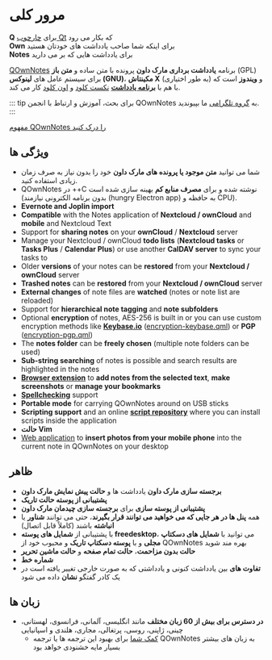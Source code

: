 # مرور کلی

<template>
<v-carousel cycle show-arrows-on-hover>
  <v-carousel-item>
    <img src="/screenshots/screenshot.png" alt="نماگرفت QOwnNotes" />
    <div class="sheet">
      یادداشت های خود را با برجسته سازی مارک داون، برچسب ها و زیر پوشه های رنگ آمیزی شده ویرایش کنید
    </div>
  </v-carousel-item>
  <v-carousel-item>
    <img src="/screenshots/screenshot-minimal.png" alt="نمای جزئی" />
    <div class="sheet">
      رابط کاربری پیش فرض و جزئی که می تواند از این هم مبرهن تر باشد
    </div>
  </v-carousel-item>
  <v-carousel-item>
    <img src="/screenshots/screenshot-vertical.png" alt="نمای عمودی" />
    <div class="sheet">
      با جابجا کردن پنل ها در یک نمای مارک داون عمودی یادداشت های خود را نشان دهید
    </div>
  </v-carousel-item>
  <v-carousel-item>
    <img src="/screenshots/screenshot-portable-mode.png" alt="حالت قابل حمل" />
    <div class="sheet">
      حالت قابل حمل برای USB فلش ها
    </div>
  </v-carousel-item>
  <v-carousel-item>
    <img src="/screenshots/screenshot-1col.png" alt="یک ستون" />
    <div class="sheet">
      همه پنل ها هر جایی که بخواهید می توانند قرار بگیرند
    </div>
  </v-carousel-item>
  <v-carousel-item>
    <img src="/screenshots/screenshot-darkmode.png" alt="نماگرفت حالت تاریک" />
    <div class="sheet">
      حالت تاریک
    </div>
  </v-carousel-item>
  <v-carousel-item>
    <img src="/screenshots/screenshot-distraction-free-mode.png" alt="نماگرفت-حالت-بدون-مزاحمت" />
    <div class="sheet">
      حالت بدون مزاحمت
    </div>
  </v-carousel-item>
  <v-carousel-item>
    <img src="/screenshots/screenshot-encrypted-note-decrypted.png" alt="رمزنگاری یادداشت" />
    <div class="sheet">
      رمزنگاری گزینشی یادداشت AES (همچنین قابل اسکریپت نویسی)
    </div>
  </v-carousel-item>
  <v-carousel-item>
    <img src="/screenshots/screenshot-encrypted-note.png" alt="یادداشت رمزگذاری شده" />
    <div class="sheet">
      یادداشت های رمزگذاری شده همچنان متنی هستند
    </div>
  </v-carousel-item>
  <v-carousel-item>
    <img src="/screenshots/screenshot-diff.png" alt="نماگرفت متفاوت" />
    <div class="sheet">
      تفاوت بین یادداشت ها را وقتی به طور کلی تغییر کرد، نشان دهید
    </div>
  </v-carousel-item>
  <v-carousel-item>
    <img src="/screenshots/screenshot-export-print.png" alt="نماگرفت-چاپ-خروجی" />
    <div class="sheet">
      چاپ و خروجی PDF یادداشت
    </div>
  </v-carousel-item>
  <v-carousel-item>
    <img src="/screenshots/screenshot-freedesktop-theme.png" alt="نماگرفت-پوسته-freedesktop" />
    <div class="sheet">
      شمایل ها از پوسته Freedesktop
    </div>
  </v-carousel-item>
  <v-carousel-item>
    <img src="/screenshots/screenshot-other-workspace.png" alt="نماگرفت-سایر-فضاهای کاری" />
    <div class="sheet">
      می توانید فضاهای کاری متفاوتی داشته باشید
    </div>
  </v-carousel-item>
  <v-carousel-item>
    <img src="/screenshots/screenshot-qml.png" alt="نماگرفت-qml" />
    <div class="sheet">
      قابل اسکریپت نویسی
    </div>
  </v-carousel-item>
  <v-carousel-item>
    <img src="/screenshots/screenshot-russian.png" alt="نماگرفت-روسی" />
    <div class="sheet">
      ترجمه شده به بسیاری از زبان ها
    </div>
  </v-carousel-item>
  <v-carousel-item>
    <img src="/screenshots/screenshot-search-in-all-notes.png" alt="نماگرفت-جستجو-در-همه-یادداشت ها" />
    <div class="sheet">
      جستجو در همه یادداشت ها
    </div>
  </v-carousel-item>
  <v-carousel-item>
    <img src="/screenshots/screenshot-search-in-current-note.png" alt="نماگرفت-جستجو-در-یادداشت-کنونی" />
    <div class="sheet">
      جستجو در یادداشت کنونی
    </div>
  </v-carousel-item>
  <v-carousel-item>
    <img src="/screenshots/screenshot-settings-note-folders.png" alt="نماگرفت-تنظیمات-پوشه های-یادداشت" />
    <div class="sheet">
      قادر به استفاده از چندین پوشه یادداشت می باشد
    </div>
  </v-carousel-item>
  <v-carousel-item>
    <img src="/screenshots/screenshot-todo.png" alt="نماگرفت-انجام دادنی" />
    <div class="sheet">
      از طریق CalDAV لیست های انجام دادنی خود را مدیریت کنید
    </div>
  </v-carousel-item>
  <v-carousel-item>
    <img src="/screenshots/screenshot-trash.png" alt="نماگرفت-سطل آشغال" />
    <div class="sheet">
      یادداشت های حذف شده را در سرور نکست کلود خود مدیریت کنید
    </div>
  </v-carousel-item>
  <v-carousel-item>
    <img src="/screenshots/screenshot-versioning.png" alt="نماگرفت-نسخه بندی" />
    <div class="sheet">
      نسخه های یادداشت تان را در سرور نکست کلود خود مدیریت کنید
    </div>
  </v-carousel-item>
</v-carousel>
</template>

<v-divider />

**Q** برای [چارچوب Qt](https://www.qt.io/) که بکار می رود  
**Own** برای اینکه شما صاحب یادداشت های خودتان هستید  
**Notes** برای یادداشت هایی که بر می دارید

<v-divider />

[QOwnNotes](https://www.qownnotes.org/) برنامه **یادداشت برداری مارک داون** پرونده با متن ساده و **متن باز** (GPL) برای سیستم عامل های **لینوکس (GNU)**، **مکینتاش X** و **ویندوز** است که (به طور اختیاری) با هم با [**برنامه یادداشت**](https://github.com/nextcloud/notes) [نکست کلود](https://nextcloud.com/) و [اون کلود](https://owncloud.org/) کار می کند.

::: tip
برای بحث، آموزش و ارتباط با انجمن QOwnNotes به [گروه تلگرامی](https://t.me/QOwnNotes) ما بپیوندید.
:::

[مفهوم QOwnNotes را درک کنید](concept.md)

## ویژگی ها
- شما می توانید **متن موجود یا پرونده های مارک داون** خود را بدون نیاز به صرف زمان زیادی استفاده کنید.
- QOwnNotes در ++C نوشته شده و برای **مصرف منابع کم** بهینه سازی شده است (بدون برنامه الکترونی نیازمند (hungry Electron app) به حافظه و CPU).
- **Evernote and Joplin import**
- **Compatible** with the Notes application of **Nextcloud / ownCloud** and **mobile** and Nextcloud Text
- Support for **sharing notes** on your **ownCloud** / **Nextcloud** server
- Manage your Nextcloud / ownCloud **todo lists** (**Nextcloud tasks** or **Tasks Plus** / **Calendar Plus**) or use another **CalDAV server** to sync your tasks to
- Older **versions** of your notes can be **restored** from your **Nextcloud / ownCloud** server
- **Trashed notes** can be **restored** from your **Nextcloud / ownCloud** server
- **External changes** of note files are **watched** (notes or note list are reloaded)
- Support for **hierarchical note tagging** and **note subfolders**
- Optional **encryption** of notes, AES-256 is built in or you can use custom encryption methods like **[Keybase.io](https://keybase.io/)** ([encryption-keybase.qml](https://github.com/pbek/QOwnNotes/blob/develop/doc/scripting/encryption-keybase.qml)) or **PGP** ([encryption-pgp.qml](https://github.com/pbek/QOwnNotes/blob/develop/doc/scripting/encryption-pgp.qml))
- The **notes folder** can be **freely chosen** (multiple note folders can be used)
- **Sub-string searching** of notes is possible and search results are highlighted in the notes
- [**Browser extension**](browser-extension.md) to **add notes from the selected text**, **make screenshots** or **manage your bookmarks**
- [**Spellchecking**](../editor/spellchecking.md) support
- **Portable mode** for carrying QOwnNotes around on USB sticks
- **Scripting support** and an online [**script repository**](https://github.com/qownnotes/scripts) where you can install scripts inside the application
- **حالت Vim**
- [Web application](web-app.md) to **insert photos from your mobile phone** into the current note in QOwnNotes on your desktop


## ظاهر
- **برجسته سازی مارک داون** یادداشت ها و **حالت پیش نمایش مارک داون**
- **پشتیبانی از پوسته حالت تاریک**
- **پشتیبانی از پوسته سازی** برای **برجسته سازی چیدمان مارک داون**
- همه **پنل ها در هر جایی که می خواهید می توانند قرار بگیرند**، حتی می توانند **شناور** یا **انباشته** باشند (کاملاً قابل اتصال)
- با پشتیبانی از **شمایل های پوسته freedesktop**، می توانید با **شمایل های دسکتاپ مجلی** و با **پوسته دسکتاپ تاریک** و محبوب خود از QOwnNotes بهره مند شوید
- **حالت بدون مزاحمت**، **حالت تمام صفحه** و **حالت ماشین تحریر**
- **شماره خط**
- **تفاوت های** بین یادداشت کنونی و یادداشتی که به صورت خارجی تغییر یافته است در یک کادر گفتگو **نشان** داده می شود

## زبان ها
- **در دسترس برای بیش از 60 زبان مختلف** مانند انگلیسی، آلمانی، فرانسوی، لهستانی، چینی، ژاپنی، روسی، پرتغالی، مجاری، هلندی و اسپانیایی
  - [کمک شما](../contributing/translation.md) برای بهبود این ترجمه ها یا ترجمه QOwnNotes به زبان های بیشتر بسیار مایه خشنودی خواهد بود

<style>
.sheet {
  position: absolute;
  bottom: 50px;
  background-color: rgba(0,0,0, 0.5);
  color: white;
  text-align: center;
  display: flex;
  align-items:center;
  justify-content:center;
  height: 50px;
  width: 100%;
}

.v-window__next {
  right: 0;
}

@media (max-width: 500px) {
  .v-carousel {
    height: 400px!important;
  }
}

@media (max-width: 350px) {
  .v-carousel {
    height: 250px!important;
  }
}

@media (max-width: 200px) {
  .v-carousel {
    height: 150px!important;
  }
}
</style>
